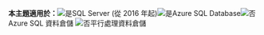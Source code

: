 <Token>**本主題適用於：**![是](../includes/media/yes.png)SQL Server (從 2016 年起)![是](../includes/media/yes.png)Azure SQL Database![否](../includes/media/no.png)Azure SQL 資料倉儲 ![否](../includes/media/no.png)平行處理資料倉儲 </Token>